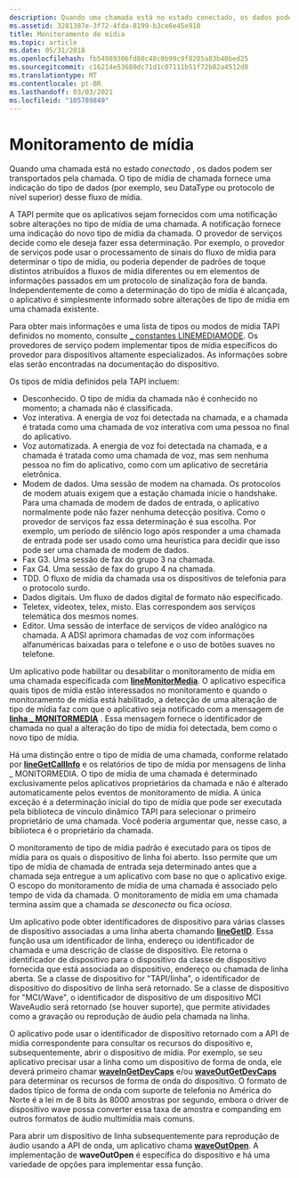 ```yaml
---
description: Quando uma chamada está no estado conectado, os dados podem ser transportados pela chamada. O tipo de mídia de chamada fornece uma indicação do tipo de dados (por exemplo, seu DataType ou protocolo de nível superior) desse fluxo de mídia.
ms.assetid: 3281387e-3f72-4fda-8199-b3ce6e45e910
title: Monitoramento de mídia
ms.topic: article
ms.date: 05/31/2018
ms.openlocfilehash: fb54989306fd80c48c0b99c9f8285a83b40bed25
ms.sourcegitcommit: c16214e53680dc71d1c07111b51f72b82a4512d8
ms.translationtype: MT
ms.contentlocale: pt-BR
ms.lasthandoff: 03/03/2021
ms.locfileid: "105789849"
---
```

# <a name="media-monitoring"></a>Monitoramento de mídia

Quando uma chamada está no estado *conectado* , os dados podem ser transportados pela chamada. O tipo de mídia de chamada fornece uma indicação do tipo de dados (por exemplo, seu DataType ou protocolo de nível superior) desse fluxo de mídia.

A TAPI permite que os aplicativos sejam fornecidos com uma notificação sobre alterações no tipo de mídia de uma chamada. A notificação fornece uma indicação do novo tipo de mídia da chamada. O provedor de serviços decide como ele deseja fazer essa determinação. Por exemplo, o provedor de serviços pode usar o processamento de sinais do fluxo de mídia para determinar o tipo de mídia, ou poderia depender de padrões de toque distintos atribuídos a fluxos de mídia diferentes ou em elementos de informações passados em um protocolo de sinalização fora de banda. Independentemente de como a determinação do tipo de mídia é alcançada, o aplicativo é simplesmente informado sobre alterações de tipo de mídia em uma chamada existente.

Para obter mais informações e uma lista de tipos ou modos de mídia TAPI definidos no momento, consulte [ \_ constantes LINEMEDIAMODE](linemediamode--constants.md). Os provedores de serviço podem implementar tipos de mídia específicos do provedor para dispositivos altamente especializados. As informações sobre elas serão encontradas na documentação do dispositivo.

Os tipos de mídia definidos pela TAPI incluem:

-   Desconhecido. O tipo de mídia da chamada não é conhecido no momento; a chamada não é classificada.
-   Voz interativa. A energia de voz foi detectada na chamada, e a chamada é tratada como uma chamada de voz interativa com uma pessoa no final do aplicativo.
-   Voz automatizada. A energia de voz foi detectada na chamada, e a chamada é tratada como uma chamada de voz, mas sem nenhuma pessoa no fim do aplicativo, como com um aplicativo de secretária eletrônica.
-   Modem de dados. Uma sessão de modem na chamada. Os protocolos de modem atuais exigem que a estação chamada inicie o handshake. Para uma chamada de modem de dados de entrada, o aplicativo normalmente pode não fazer nenhuma detecção positiva. Como o provedor de serviços faz essa determinação é sua escolha. Por exemplo, um período de silêncio logo após responder a uma chamada de entrada pode ser usado como uma heurística para decidir que isso pode ser uma chamada de modem de dados.
-   Fax G3. Uma sessão de fax do grupo 3 na chamada.
-   Fax G4. Uma sessão de fax do grupo 4 na chamada.
-   TDD. O fluxo de mídia da chamada usa os dispositivos de telefonia para o protocolo surdo.
-   Dados digitais. Um fluxo de dados digital de formato não especificado.
-   Teletex, videotex, telex, misto. Elas correspondem aos serviços telemática dos mesmos nomes.
-   Editor. Uma sessão de interface de serviços de vídeo analógico na chamada. A ADSI aprimora chamadas de voz com informações alfanuméricas baixadas para o telefone e o uso de botões suaves no telefone.

Um aplicativo pode habilitar ou desabilitar o monitoramento de mídia em uma chamada especificada com [**lineMonitorMedia**](/windows/desktop/api/Tapi/nf-tapi-linemonitormedia). O aplicativo especifica quais tipos de mídia estão interessados no monitoramento e quando o monitoramento de mídia está habilitado, a detecção de uma alteração de tipo de mídia faz com que o aplicativo seja notificado com a mensagem de [**linha \_ MONITORMEDIA**](line-monitormedia.md) . Essa mensagem fornece o identificador de chamada no qual a alteração do tipo de mídia foi detectada, bem como o novo tipo de mídia.

Há uma distinção entre o tipo de mídia de uma chamada, conforme relatado por [**lineGetCallInfo**](/windows/desktop/api/Tapi/nf-tapi-linegetcallinfo) e os relatórios de tipo de mídia por mensagens de linha \_ MONITORMEDIA. O tipo de mídia de uma chamada é determinado exclusivamente pelos aplicativos proprietários da chamada e não é alterado automaticamente pelos eventos de monitoramento de mídia. A única exceção é a determinação inicial do tipo de mídia que pode ser executada pela biblioteca de vínculo dinâmico TAPI para selecionar o primeiro proprietário de uma chamada. Você poderia argumentar que, nesse caso, a biblioteca é o proprietário da chamada.

O monitoramento de tipo de mídia padrão é executado para os tipos de mídia para os quais o dispositivo de linha foi aberto. Isso permite que um tipo de mídia de chamada de entrada seja determinado antes que a chamada seja entregue a um aplicativo com base no que o aplicativo exige. O escopo do monitoramento de mídia de uma chamada é associado pelo tempo de vida da chamada. O monitoramento de mídia em uma chamada termina assim que a chamada *se desconecta* ou fica *ociosa*.

Um aplicativo pode obter identificadores de dispositivo para várias classes de dispositivo associadas a uma linha aberta chamando [**lineGetID**](/windows/desktop/api/Tapi/nf-tapi-linegetid). Essa função usa um identificador de linha, endereço ou identificador de chamada e uma descrição de classe de dispositivo. Ele retorna o identificador de dispositivo para o dispositivo da classe de dispositivo fornecida que está associada ao dispositivo, endereço ou chamada de linha aberta. Se a classe de dispositivo for "TAPI/linha", o identificador de dispositivo do dispositivo de linha será retornado. Se a classe de dispositivo for "MCI/Wave", o identificador de dispositivo de um dispositivo MCI WaveAudio será retornado (se houver suporte), que permite atividades como a gravação ou reprodução de áudio pela chamada na linha.

O aplicativo pode usar o identificador de dispositivo retornado com a API de mídia correspondente para consultar os recursos do dispositivo e, subsequentemente, abrir o dispositivo de mídia. Por exemplo, se seu aplicativo precisar usar a linha como um dispositivo de forma de onda, ele deverá primeiro chamar [**waveInGetDevCaps**](/windows/win32/api/mmeapi/nf-mmeapi-waveingetdevcaps) e/ou [**waveOutGetDevCaps**](/windows/win32/api/mmeapi/nf-mmeapi-waveoutgetdevcaps) para determinar os recursos de forma de onda do dispositivo. O formato de dados típico de forma de onda com suporte de telefonia no América do Norte é a lei m de 8 bits às 8000 amostras por segundo, embora o driver de dispositivo wave possa converter essa taxa de amostra e companding em outros formatos de áudio multimídia mais comuns.

Para abrir um dispositivo de linha subsequentemente para reprodução de áudio usando a API de onda, um aplicativo chama [**waveOutOpen**](/windows/win32/api/mmeapi/nf-mmeapi-waveoutopen). A implementação de **waveOutOpen** é específica do dispositivo e há uma variedade de opções para implementar essa função.

 

 
